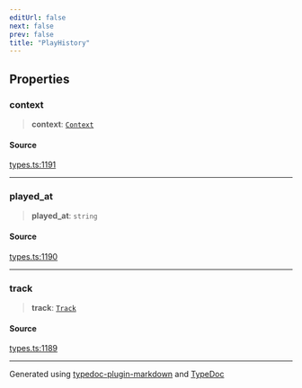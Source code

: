 ```yaml
---
editUrl: false
next: false
prev: false
title: "PlayHistory"
---
```


## Properties

### context

> **context**: [`Context`](/api/interfaces/context/)

#### Source

[types.ts:1191](https://github.com/fostertheweb/spotify-web-sdk/blob/8d95f4b/src/types.ts#L1191)

***

### played\_at

> **played\_at**: `string`

#### Source

[types.ts:1190](https://github.com/fostertheweb/spotify-web-sdk/blob/8d95f4b/src/types.ts#L1190)

***

### track

> **track**: [`Track`](/api/interfaces/track/)

#### Source

[types.ts:1189](https://github.com/fostertheweb/spotify-web-sdk/blob/8d95f4b/src/types.ts#L1189)

***

Generated using [typedoc-plugin-markdown](https://www.npmjs.com/package/typedoc-plugin-markdown) and [TypeDoc](https://typedoc.org/)
